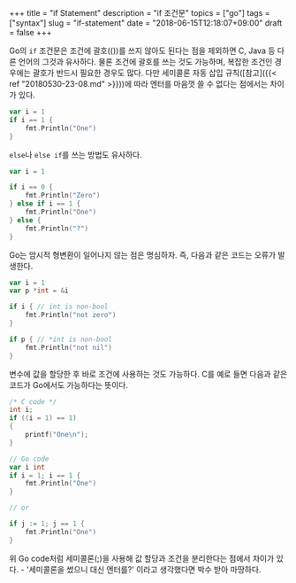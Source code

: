 +++
title = "if Statement"
description = "if 조건문"
topics = ["go"]
tags = ["syntax"]
slug = "if-statement"
date = "2018-06-15T12:18:07+09:00"
draft = false
+++

Go의 `if` 조건문은 조건에 괄호(())를 쓰지 않아도 된다는 점을 제외하면 C, Java 등 다른 언어의 그것과 유사하다. 물론 조건에 괄호를 쓰는 것도 가능하며, 복잡한 조건인 경우에는 괄호가 반드시 필요한 경우도 많다. 다만 세미콜론 자동 삽입 규칙([참고]({{< ref "20180530-23-08.md" >}}))에 따라 엔터를 마음껏 쓸 수 없다는 점에서는 차이가 있다.

```go
var i = 1
if i == 1 {
    fmt.Println("One")
}
```

`else`나 `else if`를 쓰는 방법도 유사하다.

```go
var i = 1

if i == 0 {
    fmt.Println("Zero")
} else if i == 1 {
    fmt.Println("One")
} else {
    fmt.Println("?")
}
```

Go는 암시적 형변환이 일어나지 않는 점은 명심하자. 즉, 다음과 같은 코드는 오류가 발생한다.

```go
var i = 1
var p *int = &i

if i { // int is non-bool
    fmt.Println("not zero")
}

if p { // *int is non-bool
    fmt.Println("not nil")
}
```

변수에 값을 할당한 후 바로 조건에 사용하는 것도 가능하다. C를 예로 들면 다음과 같은 코드가 Go에서도 가능하다는 뜻이다.

```c
/* C code */
int i;
if ((i = 1) == 1)
{
    printf("One\n");
}
```

```go
// Go code
var i int
if i = 1; i == 1 {
    fmt.Println("One")
}

// or

if j := 1; j == 1 {
    fmt.Println("One")
}
```

위 Go code처럼 세미콜론(;)을 사용해 값 할당과 조건을 분리한다는 점에서 차이가 있다. - '세미콜론을 썼으니 대신 엔터를?' 이라고 생각했다면 박수 받아 마땅하다.
